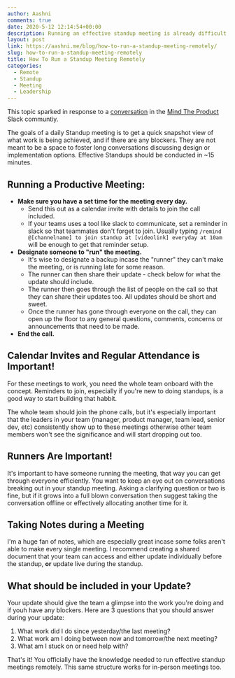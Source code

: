 ```yaml
---
author: Aashni
comments: true
date: 2020-5-12 12:14:54+00:00
description: Running an effective standup meeting is already difficult, and adjusting to do that remotely makes it even more difficult. Here are some tips on how to effectively run a Standup Meeting Remotely.
layout: post
link: https://aashni.me/blog/how-to-run-a-standup-meeting-remotely/
slug: how-to-run-a-standup-meeting-remotely
title: How To Run a Standup Meeting Remotely
categories:
  - Remote
  - Standup
  - Meeting
  - Leadership
---
```


This topic sparked in response to a [conversation](https://mindtheproduct.slack.com/archives/C09C8ENRW/p1589197189004900?thread_ts=1589196127.003900&cid=C09C8ENRW) in the [Mind The Product](https://www.mindtheproduct.com/) Slack communtiy.

The goals of a daily Standup meeting is to get a quick snapshot view of what work is being achieved, and if there are any blockers. They are not meant to be a space to foster long conversations discussing design or implementation options. Effective Standups should be conducted in ~15 minutes.

## Running a Productive Meeting:

- **Make sure you have a set time for the meeting every day.**
  - Send this out as a calendar invite with details to join the call included.
  - If your teams uses a tool like slack to communicate, set a reminder in slack so that teammates don't forget to join. Usually typing `/remind @[channelname] to join standup at [videolink] everyday at 10am` will be enough to get that reminder setup.
- **Designate someone to "run" the meeting.**
  - It's wise to designate a backup incase the "runner" they can't make the meeting, or is running late for some reason.
  - The runner can then share their update - check below for what the update should include.
  - The runner then goes through the list of people on the call so that they can share their updates too. All updates should be short and sweet.
  - Once the runner has gone through everyone on the call, they can open up the floor to any general questions, comments, concerns or announcements that need to be made.
- **End the call.**

## Calendar Invites and Regular Attendance is Important!

For these meetings to work, you need the whole team onboard with the concept. Reminders to join, especially if you're new to doing standups, is a good way to start building that habbit.

The whole team should join the phone calls, but it's especially important that the leaders in your team (manager, product manager, team lead, senior dev, etc) consistently show up to these meetings otherwise other team members won't see the significance and will start dropping out too.

## Runners Are Important!

It's important to have someone running the meeting, that way you can get through everyone efficiently. You want to keep an eye out on conversations breaking out in your standup meeting. Asking a clarifying question or two is fine, but if it grows into a full blown conversation then suggest taking the conversation offline or effectively allocating another time for it.

## Taking Notes during a Meeting

I'm a huge fan of notes, which are especially great incase some folks aren't able to make every single meeting. I recommend creating a shared document that your team can access and either update individually before the standup, **or** update live during the standup.

## What should be included in your Update?

Your update should give the team a glimpse into the work you're doing and if youh have any blockers. Here are 3 questions that you should answer during your update:

1. What work did I do since yesterday/the last meeting?
2. What work am I doing between now and tomorrow/the next meeting?
3. What am I stuck on or need help with?

That's it! You officially have the knowledge needed to run effective standup meetings remotely. This same structure works for in-person meetings too.
